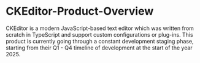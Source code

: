 # CKEditor-Product-Overview
CKEditor is a modern JavaScript-based text editor which was written from scratch in TypeScript and support custom configurations or plug-ins. This product is currently going through a constant development staging phase, starting from their Q1 - Q4 timeline of development at the start of the year 2025.
